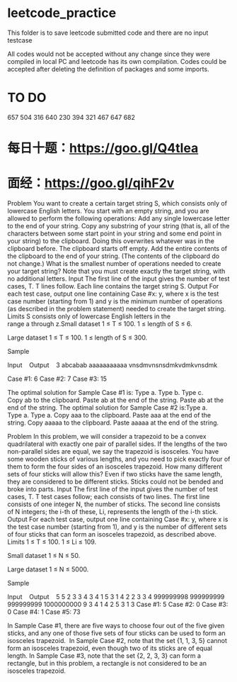 # leetcode_practice

  This folder is to save leetcode submitted code and there are no input testcase
  
  All codes would not be accepted without any change since they were compiled in local PC and leetcode has its own compilation. Codes could be accepted after deleting the definition of packages and some imports. 
  
# TO DO
  657
  504
  316
  640
  230
  394
  321
  467
  647
  682
# 每日十题：https://goo.gl/Q4tlea
# 面经：https://goo.gl/qihF2v
  Problem
You want to create a certain target string S, which consists only of lowercase English letters. You start with an empty string, and you are allowed to perform the following operations:
Add any single lowercase letter to the end of your string.
Copy any substring of your string (that is, all of the characters between some start point in your string and some end point in your string) to the clipboard. Doing this overwrites whatever was in the clipboard before. The clipboard starts off empty.
Add the entire contents of the clipboard to the end of your string. (The contents of the clipboard do not change.)
What is the smallest number of operations needed to create your target string? Note that you must create exactly the target string, with no additional letters.
Input
The first line of the input gives the number of test cases, T. T lines follow. Each line contains the target string S.
Output
For each test case, output one line containing Case #x: y, where x is the test case number (starting from 1) and y is the minimum number of operations (as described in the problem statement) needed to create the target string.
Limits
S consists only of lowercase English letters in the range a through z.Small dataset
1 ≤ T ≤ 100.
1 ≤ length of S ≤ 6.

Large dataset
1 ≤ T ≤ 100.
1 ≤ length of S ≤ 300.

Sample

Input 
  
Output 
  
3
abcabab
aaaaaaaaaaa
vnsdmvnsnsdmkvdmkvnsdmk

 Case #1: 6
Case #2: 7
Case #3: 15

 
The optimal solution for Sample Case #1 is:
Type a.
Type b.
Type c.
Copy ab to the clipboard.
Paste ab at the end of the string.
Paste ab at the end of the string.
The optimal solution for Sample Case #2 is:Type a.
Type a.
Type a.
Copy aaa to the clipboard.
Paste aaa at the end of the string.
Copy aaaaa to the clipboard.
Paste aaaaa at the end of the string.

Problem
In this problem, we will consider a trapezoid to be a convex quadrilateral with exactly one pair of parallel sides. If the lengths of the two non-parallel sides are equal, we say the trapezoid is isosceles.
You have some wooden sticks of various lengths, and you need to pick exactly four of them to form the four sides of an isosceles trapezoid. How many different sets of four sticks will allow this? Even if two sticks have the same length, they are considered to be different sticks. Sticks could not be bended and broke into parts.
Input
The first line of the input gives the number of test cases, T. T test cases follow; each consists of two lines. The first line consists of one integer N, the number of sticks. The second line consists of N integers; the i-th of these, Li, represents the length of the i-th stick.
Output
For each test case, output one line containing Case #x: y, where x is the test case number (starting from 1), and y is the number of different sets of four sticks that can form an isosceles trapezoid, as described above.
Limits
1 ≤ T ≤ 100.
1 ≤ Li ≤ 109.

Small dataset
1 ≤ N ≤ 50.

Large dataset
1 ≤ N ≤ 5000.

Sample

Input 
  
Output 
  
5
5
2 3 3 4 3
4
1 5 3 1
4
2 2 3 3
4
999999998 999999999 999999999 1000000000
9
3 4 1 4 2 5 3 1 3
 Case #1: 5
Case #2: 0
Case #3: 0
Case #4: 1
Case #5: 73

 
In Sample Case #1, there are five ways to choose four out of the five given sticks, and any one of those five sets of four sticks can be used to form an isosceles trapezoid. 
In Sample Case #2, note that the set {1, 1, 3, 5} cannot form an isosceles trapezoid, even though two of its sticks are of equal length.
In Sample Case #3, note that the set {2, 2, 3, 3} can form a rectangle, but in this problem, a rectangle is not considered to be an isosceles trapezoid.

